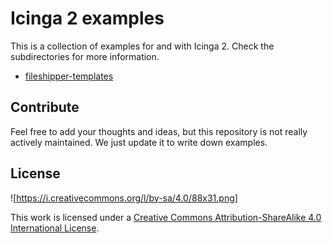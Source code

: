 # Icinga 2 examples

This is a collection of examples for and with Icinga 2. Check the subdirectories for more information.

* [fileshipper-templates](fileshipper-templates/README.md)

## Contribute

Feel free to add your thoughts and ideas, but this repository is not really actively maintained. We just update it to write down examples.

## License

![https://i.creativecommons.org/l/by-sa/4.0/88x31.png]

This work is licensed under a [Creative Commons Attribution-ShareAlike 4.0 International License](http://creativecommons.org/licenses/by-sa/4.0/).
